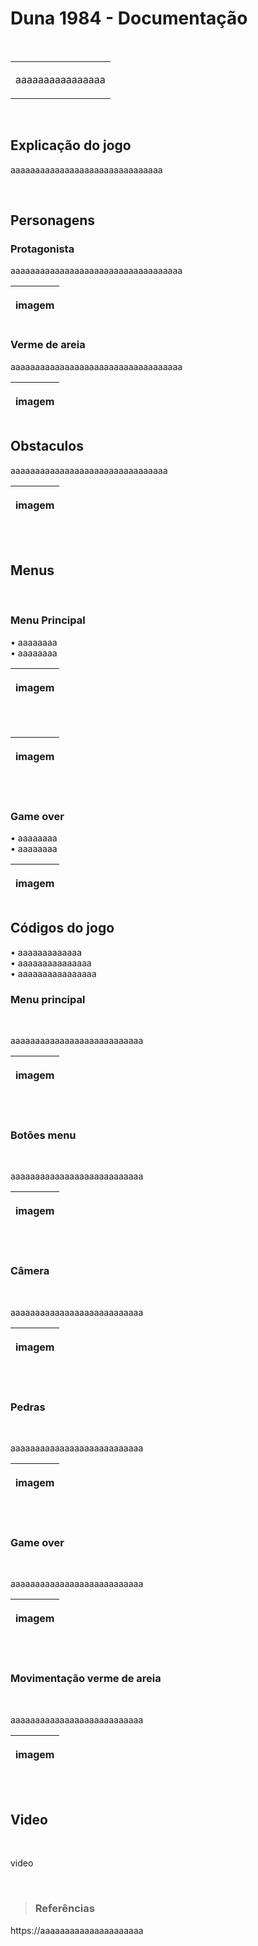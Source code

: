 # Duna 1984 - Documentação
<br>
<table>
  <tr>
    <td>
     <p> aaaaaaaaaaaaaaaa </p>
    </td>
  </tr>
</table>
<br>

## Explicação do jogo 

<p>
  aaaaaaaaaaaaaaaaaaaaaaaaaaaaaaa
  </p>
  <br>

## Personagens

### Protagonista

<p>  aaaaaaaaaaaaaaaaaaaaaaaaaaaaaaaaaaa
 <table>
<thead>
  <th>

  imagem

  </th>
</thead>
</table>
  
### Verme de areia

<p>  aaaaaaaaaaaaaaaaaaaaaaaaaaaaaaaaaaa
 <table>
<thead>
  <th>

  imagem

  </th>
</thead>
</table>

## Obstaculos
<p> aaaaaaaaaaaaaaaaaaaaaaaaaaaaaaaa
   <table>
<thead>
  <th>

  imagem

  </th>
</thead>
</table>
	
</p>
<br>

##  Menus
<br>

### Menu Principal
 •	aaaaaaaa
<br>
 •  aaaaaaaa
<table>
<thead>
<th>
	  
imagem

</th>
</thead>
</table>
<br>
<table>
<thead>
<th>
	  
imagem

</th>
</thead>
</table>
<br>

### Game over

 •	aaaaaaaa
<br>
 •  aaaaaaaa
<table>
<thead>
<th>
	  
imagem

</th>
</thead>
</table>

## Códigos do jogo

 •	aaaaaaaaaaaaa
<br>
 •	aaaaaaaaaaaaaaa
<br>
 •	aaaaaaaaaaaaaaaa

 ### Menu principal
<br>

aaaaaaaaaaaaaaaaaaaaaaaaaaa

 <table>
<thead>
  <th>
	  
imagem

</th>
</thead>
</table>
<br>

### Botões menu
<br>

aaaaaaaaaaaaaaaaaaaaaaaaaaa

 <table>
<thead>
  <th>
	  
imagem

</th>
</thead>
</table>
<br>

### Câmera
<br>

aaaaaaaaaaaaaaaaaaaaaaaaaaa

 <table>
<thead>
  <th>
	  
imagem

</th>
</thead>
</table>
<br>

### Pedras
<br>

aaaaaaaaaaaaaaaaaaaaaaaaaaa

 <table>
<thead>
  <th>
	  
imagem

</th>
</thead>
</table>
<br>

 ### Game over
<br>

aaaaaaaaaaaaaaaaaaaaaaaaaaa

 <table>
<thead>
  <th>
	  
imagem

</th>
</thead>
</table>
<br>

 ### Movimentação verme de areia
<br>

aaaaaaaaaaaaaaaaaaaaaaaaaaa

 <table>
<thead>
  <th>
	  
imagem

</th>
</thead>
</table>
<br>


## Video
<br>

video

<br>

> ### Referências

https://aaaaaaaaaaaaaaaaaaaaa

